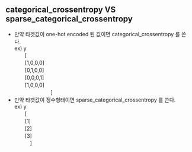 ## categorical_crossentropy VS sparse_categorical_crossentropy

- 만약 타겟값이 one-hot encoded 된 값이면 categorical_crossentropy 를 쓴다.  
ex) y   
　　[  
　　[1,0,0,0]  
　　[0,1,0,0]  
　　[0,0,0,1]  
　　[1,0,0,0]  
　　　　　　　]  
- 만약 타겟값이 정수형태이면 sparse_categorical_crossentropy 를 쓴다.  
ex) y    
　　[  
　　[1]  
　　[2]  
　　[3]  
　　　]  
